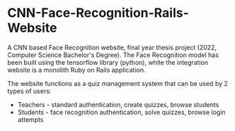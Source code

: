 # CNN-Face-Recognition-Rails-Website

A CNN based Face Recognition website, final year thesis project (2022, Computer Science Bachelor's Degree). The Face Recognition model has been built using the tensorflow library (python), white the integration website is a monolith Ruby on Rails application.

The website functions as a quiz management system that can be used by 2 types of users:
- Teachers - standard authentication, create quizzes, browse students
- Students - face recognition authentication, solve quizzes, browse login attempts
